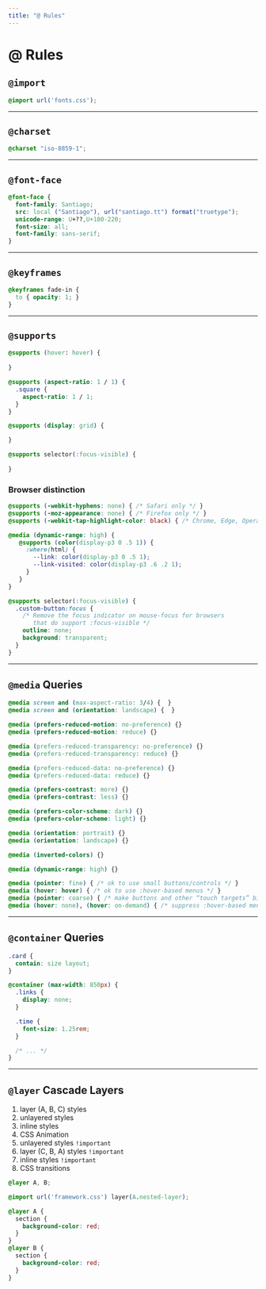 ```yaml
---
title: "@ Rules"
---
```


# @ Rules

<section>

## `@import`

```css
@import url('fonts.css');
```

</section>

---

<section>

## `@charset`

```css
@charset "iso-8859-1";
```

</section>

---

<section>

## `@font-face`

```css
@font-face {
  font-family: Santiago;
  src: local ("Santiago"), url("santiago.tt") format("truetype");
  unicode-range: U+??,U+100-220;
  font-size: all;
  font-family: sans-serif;
}
```

</section>

---

<section>

## `@keyframes`

```css
@keyframes fade-in {
  to { opacity: 1; }
}
```

</section>

---

<section>

## `@supports`

```css
@supports (hover: hover) { 
  
}
```

```css
@supports (aspect-ratio: 1 / 1) { 
  .square {
    aspect-ratio: 1 / 1;
  }
}
```

```css
@supports (display: grid) {

}

@supports selector(:focus-visible) {
   
}
```


### Browser distinction

```css
@supports (-webkit-hyphens: none) { /* Safari only */ }
@supports (-moz-appearance: none) { /* Firefox only */ }
@supports (-webkit-tap-highlight-color: black) { /* Chrome, Edge, Opera only */ }
```

```css
@media (dynamic-range: high) {
   @supports (color(display-p3 0 .5 1)) {
     :where(html) {
       --link: color(display-p3 0 .5 1);
       --link-visited: color(display-p3 .6 .2 1);
     }
   }
}
```

```css
@supports selector(:focus-visible) {
  .custom-button:focus {
    /* Remove the focus indicator on mouse-focus for browsers
       that do support :focus-visible */
    outline: none;
    background: transparent;
  }
}
```

</section>

---

<section>

## `@media` Queries

```css
@media screen and (max-aspect-ratio: 3/4) {  }
@media screen and (orientation: landscape) {  }
```

```css
@media (prefers-reduced-motion: no-preference) {}
@media (prefers-reduced-motion: reduce) {}

@media (prefers-reduced-transparency: no-preference) {}
@media (prefers-reduced-transparency: reduce) {}

@media (prefers-reduced-data: no-preference) {}
@media (prefers-reduced-data: reduce) {}

@media (prefers-contrast: more) {}
@media (prefers-contrast: less) {}

@media (prefers-color-scheme: dark) {}
@media (prefers-color-scheme: light) {}

@media (orientation: portrait) {}
@media (orientation: landscape) {}

@media (inverted-colors) {}

@media (dynamic-range: high) {}

@media (pointer: fine) { /* ok to use small buttons/controls */ }
@media (hover: hover) { /* ok to use :hover-based menus */ }
@media (pointer: coarse) { /* make buttons and other “touch targets” bigger */ }
@media (hover: none), (hover: on-demand) { /* suppress :hover-based menus */ }
```

</section>

---

<section>

## `@container` Queries

```css
.card {
  contain: size layout;
}

@container (max-width: 850px) {
  .links {
    display: none;
  }

  .time {
    font-size: 1.25rem;
  }

  /* ... */
}
```

</section>

---

<section>

## `@layer` Cascade Layers

1. layer (A, B, C) styles
2. unlayered styles
3. inline styles
4. CSS Animation
5. unlayered styles `!important`
6. layer (C, B, A) styles `!important`
7. inline styles `!important`
8. CSS transitions

```css
@layer A, B;

@import url('framework.css') layer(A.nested-layer);

@layer A {
  section {
    background-color: red;
  }
}
@layer B {
  section {
    background-color: red;
  }
}
```

</section>

